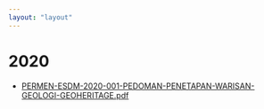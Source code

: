 ```yaml
---
layout: "layout"
---
```

# 2020
* [PERMEN-ESDM-2020-001-PEDOMAN-PENETAPAN-WARISAN-GEOLOGI-GEOHERITAGE.pdf](PERMEN-ESDM-2020-001-PEDOMAN-PENETAPAN-WARISAN-GEOLOGI-GEOHERITAGE.pdf)
